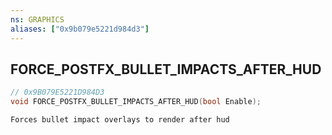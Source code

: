 ```yaml
---
ns: GRAPHICS
aliases: ["0x9b079e5221d984d3"]
---
```

## FORCE_POSTFX_BULLET_IMPACTS_AFTER_HUD

```c
// 0x9B079E5221D984D3
void FORCE_POSTFX_BULLET_IMPACTS_AFTER_HUD(bool Enable);
```

```
Forces bullet impact overlays to render after hud
```
